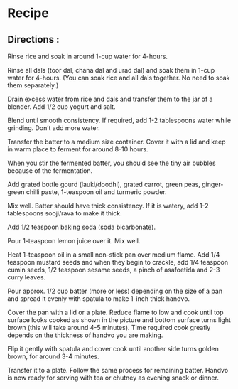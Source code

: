 # Recipe

## Directions :

Rinse rice and soak in around 1-cup water for 4-hours.

Rinse all dals (toor dal, chana dal and urad dal) and soak them in 1-cup water for 4-hours. (You can soak rice and all dals together. No need to soak them separately.)

Drain excess water from rice and dals and transfer them to the jar of a blender. Add 1/2 cup yogurt and salt.

Blend until smooth consistency. If required, add 1-2 tablespoons water while grinding. Don’t add more water.

Transfer the batter to a medium size container. Cover it with a lid and keep in warm place to ferment for around 8-10 hours.

When you stir the fermented batter, you should see the tiny air bubbles because of the fermentation.

Add grated bottle gourd (lauki/doodhi), grated carrot, green peas, ginger-green chilli paste, 1-teaspoon oil and turmeric powder.

Mix well. Batter should have thick consistency. If it is watery, add 1-2 tablespoons sooji/rava to make it thick.

Add 1/2 teaspoon baking soda (soda bicarbonate).

Pour 1-teaspoon lemon juice over it. Mix well.

Heat 1-teaspoon oil in a small non-stick pan over medium flame. Add 1/4 teaspoon mustard seeds and when they begin to crackle, add 1/4 teaspoon cumin seeds, 1/2 teaspoon sesame seeds, a pinch of asafoetida and 2-3 curry leaves.

Pour approx. 1/2 cup batter (more or less) depending on the size of a pan and spread it evenly with spatula to make 1-inch thick handvo.

Cover the pan with a lid or a plate. Reduce flame to low and cook until top surface looks cooked as shown in the picture and bottom surface turns light brown (this will take around 4-5 minutes). Time required cook greatly depends on the thickness of handvo you are making.

Flip it gently with spatula and cover cook until another side turns golden brown, for around 3-4 minutes.

Transfer it to a plate. Follow the same process for remaining batter. Handvo is now ready for serving with tea or chutney as evening snack or dinner.
